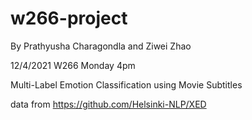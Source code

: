 # w266-project

By Prathyusha Charagondla and Ziwei Zhao

12/4/2021
W266 Monday 4pm

Multi-Label Emotion Classification using Movie Subtitles

data from https://github.com/Helsinki-NLP/XED
